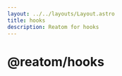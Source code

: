 ```yaml
---
layout: ../../layouts/Layout.astro
title: hooks
description: Reatom for hooks
---  
```

# @reatom/hooks
